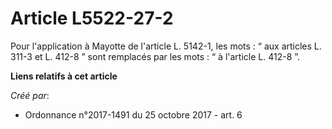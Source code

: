 # Article L5522-27-2

Pour l'application à Mayotte de l'article L. 5142-1, les mots : “ aux articles L. 311-3 et L. 412-8 ” sont remplacés par les
mots : “ à l'article L. 412-8 ”.

**Liens relatifs à cet article**

_Créé par_:

  - Ordonnance n°2017-1491 du 25 octobre 2017 - art. 6
